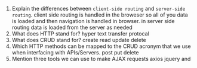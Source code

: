 1.  Explain the differences between `client-side routing` and `server-side routing`.
client side routing is handled in the broweser so all of you data is loaded and then navigation is handled in browser. in server side routing data is loaded from the server as needed
1.  What does HTTP stand for?
hyper text transfer protocal
1.  What does CRUD stand for?
create read update delete
1.  Which HTTP methods can be mapped to the CRUD acronym that we use when interfacing with APIs/Servers.
post put delete
1.  Mention three tools we can use to make AJAX requests
axios jquery and 
